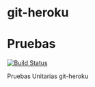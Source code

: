 # git-heroku


Pruebas
======================
 
[![Build Status](https://travis-ci.org/dany94xd/git-heroku)](https://travis-ci.org/dany94xd/git-heroku)
 
 
 Pruebas Unitarias git-heroku
